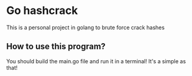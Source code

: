 # Go hashcrack

This is a personal project in golang to brute force crack hashes


## How to use this program?

You should build the main.go file and run it in a terminal! It's a simple as that!
